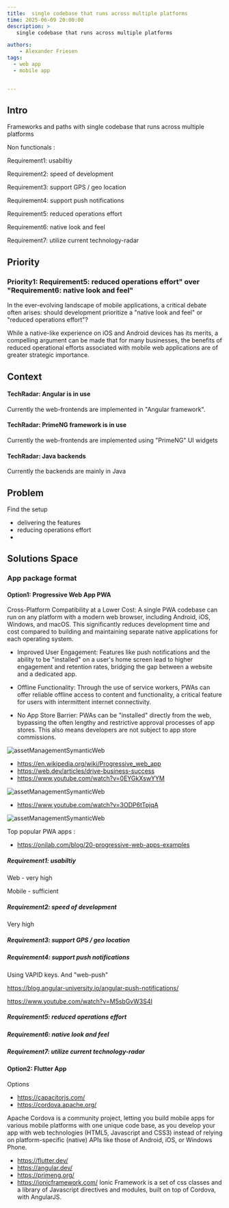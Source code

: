 ```yaml
---
title:  single codebase that runs across multiple platforms
time: 2025-06-09 20:00:00
description: >
   single codebase that runs across multiple platforms

authors:
    - Alexander Friesen
tags:
  - web app
  - mobile app


---
```


## Intro

Frameworks and paths with single codebase that runs across multiple platforms

Non functionals :

 Requirement1: usabiltiy

 Requirement2: speed of development
  
 Requirement3: support GPS / geo location
 
 Requirement4: support push notifications

 Requirement5: reduced operations effort

 Requirement6: native look and feel

 Requirement7: utilize current technology-radar 


## Priority


### Priority1:  Requirement5: reduced operations effort" over "Requirement6:  native look and feel"

 In the ever-evolving landscape of mobile applications, a critical debate often arises: should development prioritize a "native look and feel" or "reduced operations effort"? 
 
 While a native-like experience on iOS and Android devices has its merits, a compelling argument can be made that for many businesses, the benefits of reduced operational efforts associated with mobile web applications are of greater strategic importance. 



## Context

#### TechRadar:  Angular is in use
Currently the web-frontends are implemented in "Angular framework".


#### TechRadar: PrimeNG framework is in use
Currently the web-frontends are implemented using "PrimeNG" UI widgets


#### TechRadar: Java backends
Currently the backends are mainly in Java
  


## Problem

Find the setup
 - delivering the features
 - reducing operations effort
 - 



## Solutions Space


### App package format

#### Option1: Progressive Web App PWA

Cross-Platform Compatibility at a Lower Cost: A single PWA codebase can run on any platform with a modern web browser, including Android, iOS, Windows, and macOS. This significantly reduces development time and cost compared to building and maintaining separate native applications for each operating system.

- Improved User Engagement: Features like push notifications and the ability to be "installed" on a user's home screen lead to higher engagement and retention rates, bridging the gap between a website and a dedicated app.

- Offline Functionality: Through the use of service workers, PWAs can offer reliable offline access to content and functionality, a critical feature for users with intermittent internet connectivity.

- No App Store Barrier: PWAs can be "installed" directly from the web, bypassing the often lengthy and restrictive approval processes of app stores. This also means developers are not subject to app store commissions.


 ![assetManagementSymanticWeb](https://s3.eu-central-1.amazonaws.com/alf-digital-wiki-pics/sharex/oeO7x9IIWa.png)


 - https://en.wikipedia.org/wiki/Progressive_web_app
 - https://web.dev/articles/drive-business-success
 - https://www.youtube.com/watch?v=0EYGkXswYYM


![assetManagementSymanticWeb](https://s3.eu-central-1.amazonaws.com/alf-digital-wiki-pics/sharex/RAkxg09sTL.png)

 - https://www.youtube.com/watch?v=3ODP6tTpjqA 


![assetManagementSymanticWeb](https://s3.eu-central-1.amazonaws.com/alf-digital-wiki-pics/sharex/R1gSSftalv.png)
 

 Top popular PWA apps : 
 - <https://onilab.com/blog/20-progressive-web-apps-examples>




##### Requirement1: usabiltiy
Web - very high

Mobile - sufficient

##### Requirement2: speed of development
Very high
  
##### Requirement3: support GPS / geo location

 
#####  Requirement4: support push notifications
Using VAPID keys.
And "web-push"

<https://blog.angular-university.io/angular-push-notifications/>

<https://www.youtube.com/watch?v=M5sbGvW3S4I>



##### Requirement5: reduced operations effort



##### Requirement6: native look and feel



##### Requirement7: utilize current technology-radar 




#### Option2: Flutter App










Options 


 - https://capacitorjs.com/
 - https://cordova.apache.org/

Apache Cordova is a community project, letting you build mobile apps for various mobile platforms with one unique code base, as you develop your app with web technologies (HTML5, Javascript and CSS3) instead of relying on platform-specific (native) APIs like those of Android, iOS, or Windows Phone.

 - https://flutter.dev/
 - https://angular.dev/
 - https://primeng.org/
 - https://ionicframework.com/
 Ionic Framework is a set of css classes and a library of Javascript directives and modules, built on top of Cordova, with AngularJS.
